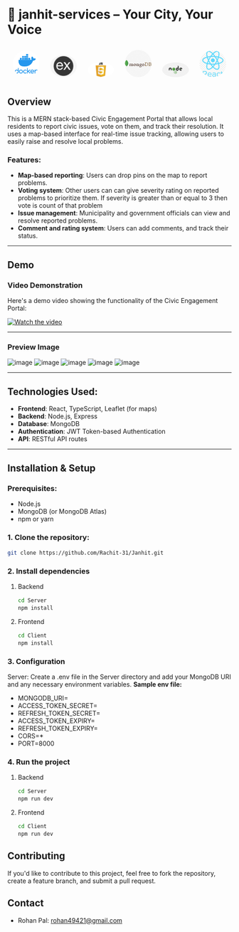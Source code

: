 # 🚀 janhit-services – Your City, Your Voice

<p align="center">
  <img src="./screenshots/docker1.png" alt="Docker Logo" width="60" style="border-radius: 50%; margin: 10px;" />
  <img src="./screenshots/express.png" alt="Express Logo" width="60" style="border-radius: 50%; margin: 10px;" />
  <img src="./screenshots/js.png" alt="JavaScript Logo" width="60" style="border-radius: 50%; margin: 10px;" />
  <img src="./screenshots/mongo.png" alt="MongoDB Logo" width="60" style="border-radius: 50%; margin: 10px;" />
  <img src="./screenshots/nodejs.png" alt="Node.js Logo" width="60" style="border-radius: 50%; margin: 10px;" />
  <img src="./screenshots/react.png" alt="React Logo" width="60" style="border-radius: 50%; margin: 10px;" />
</p>

## Overview
This is a MERN stack-based Civic Engagement Portal that allows local residents to report civic issues, vote on them, and track their resolution. It uses a map-based interface for real-time issue tracking, allowing users to easily raise and resolve local problems.

### Features:
- **Map-based reporting**: Users can drop pins on the map to report problems.
- **Voting system**: Other users can can give severity rating on reported problems to prioritize them. If severity is greater than  or equal to 3 then vote is count of that problem
- **Issue management**: Municipality and government officials can view and resolve reported problems.
- **Comment and rating system**: Users can add comments, and track their status.

---

## Demo

### Video Demonstration
Here's a demo video showing the functionality of the Civic Engagement Portal:

[![Watch the video](https://img.youtube.com/vi/VIDEO_ID/maxresdefault.jpg)](https://www.youtube.com/watch?v=VIDEO_ID)


---

### Preview Image
![image](https://github.com/user-attachments/assets/c76bc122-98c4-4adf-9502-d47b2ee9e2b3)
![image](https://github.com/user-attachments/assets/2369af92-03aa-4c2b-9574-96d1a662fdf8)
![image](https://github.com/user-attachments/assets/fa27ddcd-0081-42f3-87b6-d2a924cd4e83)
![image](https://github.com/user-attachments/assets/be75a3d2-7060-40a0-9356-400a89583cdd)
![image](https://github.com/user-attachments/assets/bffd4cd4-d8e3-4efb-a6a4-57fd35022875)


---

## Technologies Used:
- **Frontend**: React, TypeScript, Leaflet (for maps)
- **Backend**: Node.js, Express
- **Database**: MongoDB
- **Authentication**: JWT Token-based Authentication
- **API**: RESTful API routes

---

## Installation & Setup

### Prerequisites:
- Node.js
- MongoDB (or MongoDB Atlas)
- npm or yarn

### 1. Clone the repository:
```bash
git clone https://github.com/Rachit-31/Janhit.git

```
### 2. Install dependencies
1. Backend
   ```bash
   cd Server
   npm install
   ```
2. Frontend
   ```bash
   cd Client
   npm install
   ```
### 3. Configuration
Server: Create a .env file in the Server directory and add your MongoDB URI and any necessary environment variables.
**Sample env file:**
- MONGODB_URI=
- ACCESS_TOKEN_SECRET=
- REFRESH_TOKEN_SECRET=
- ACCESS_TOKEN_EXPIRY=
- REFRESH_TOKEN_EXPIRY=
- CORS=*
- PORT=8000

### 4. Run the project
1. Backend
   ```bash
   cd Server
   npm run dev
   ```
2. Frontend
   ```bash
   cd Client
   npm run dev
## Contributing
If you'd like to contribute to this project, feel free to fork the repository, create a feature branch, and submit a pull request.

## Contact
- Rohan Pal: rohan49421@gmail.com
